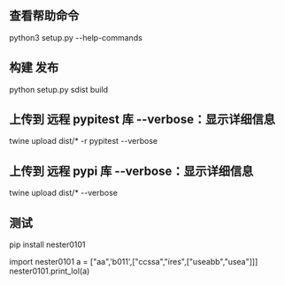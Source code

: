 ## 查看帮助命令
python3 setup.py --help-commands

## 构建 发布
python setup.py sdist build 

## 上传到 远程 pypitest 库 --verbose：显示详细信息
twine upload dist/* -r pypitest --verbose

## 上传到 远程 pypi 库 --verbose：显示详细信息
twine upload dist/* --verbose

## 测试
pip install nester0101

import nester0101
a = ["aa",'b011',["ccssa","ires",["useabb","usea"]]]
nester0101.print_lol(a)
